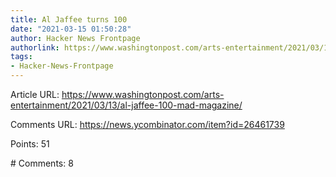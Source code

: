 ```yaml
---
title: Al Jaffee turns 100
date: "2021-03-15 01:50:28"
author: Hacker News Frontpage
authorlink: https://www.washingtonpost.com/arts-entertainment/2021/03/13/al-jaffee-100-mad-magazine/
tags:
- Hacker-News-Frontpage
---
```


<p>Article URL: <a href="https://www.washingtonpost.com/arts-entertainment/2021/03/13/al-jaffee-100-mad-magazine/">https://www.washingtonpost.com/arts-entertainment/2021/03/13/al-jaffee-100-mad-magazine/</a></p>
<p>Comments URL: <a href="https://news.ycombinator.com/item?id=26461739">https://news.ycombinator.com/item?id=26461739</a></p>
<p>Points: 51</p>
<p># Comments: 8</p>
